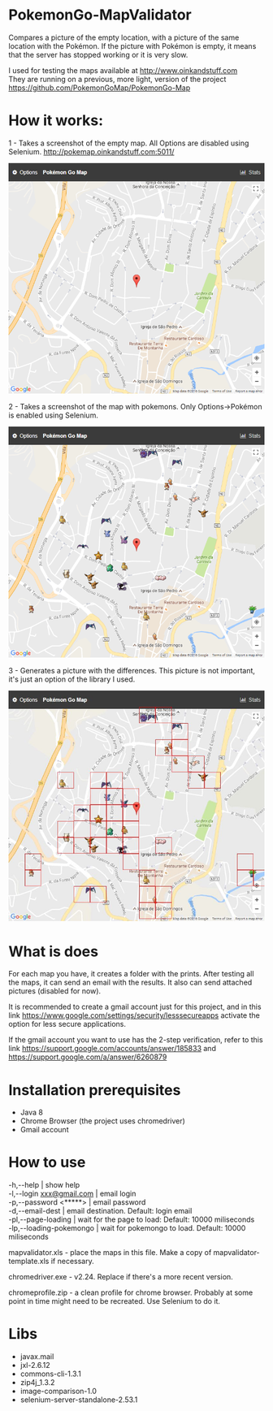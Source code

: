 # PokemonGo-MapValidator

Compares a picture of the empty location, with a picture of the same location with the Pokémon.
If the picture with Pokémon is empty, it means that the server has stopped working or it is very slow.

I used for testing the maps available at http://www.oinkandstuff.com  
They are running on a previous, more light, version of the project https://github.com/PokemonGoMap/PokemonGo-Map


# How it works:

1 - Takes a screenshot of the empty map. All Options are disabled using Selenium.
http://pokemap.oinkandstuff.com:5011/

![without Pokémon](https://github.com/middlesparrow/PokemonGo-MapValidator/blob/master/semPokemongos.png)


2 - Takes a screenshot of the map with pokemons. Only Options->Pokémon is enabled using Selenium.

![with Pokémon](https://github.com/middlesparrow/PokemonGo-MapValidator/blob/master/comPokemongos.png)


3 - Generates a picture with the differences. This picture is not important, it's just an option of the library I used.

![result](https://github.com/middlesparrow/PokemonGo-MapValidator/blob/master/vila-real.jpg)


# What is does

For each map you have, it creates a folder with the prints.
After testing all the maps, it can send an email with the results. It also can send attached pictures (disabled for now).

It is recommended to create a gmail account just for this project, and in this link
https://www.google.com/settings/security/lesssecureapps
activate the option for less secure applications.

If the gmail account you want to use has the 2-step verification, refer to this link https://support.google.com/accounts/answer/185833 and https://support.google.com/a/answer/6260879

# Installation prerequisites
 - Java 8
 - Chrome Browser (the project uses chromedriver)
 - Gmail account

# How to use
 -h,--help | show help  
 -l,--login <xxx@gmail.com> | email login  
 -p,--password <*****> | email password  
 -d,--email-dest <email> | email destination. Default: login email  
 -pl,--page-loading <value ms> | wait for the page to load: Default: 10000 miliseconds  
 -lp,--loading-pokemongo <value ms> | wait for pokemongo to load. Default: 10000 miliseconds
 
 mapvalidator.xls - place the maps in this file. Make a copy of mapvalidator-template.xls if necessary.
 
 chromedriver.exe - v2.24. Replace if there's a more recent version.
 
 chromeprofile.zip - a clean profile for chrome browser. Probably at some point in time might need to be recreated. Use Selenium to do it.

# Libs
 - javax.mail
 - jxl-2.6.12
 - commons-cli-1.3.1
 - zip4j_1.3.2
 - image-comparison-1.0
 - selenium-server-standalone-2.53.1
